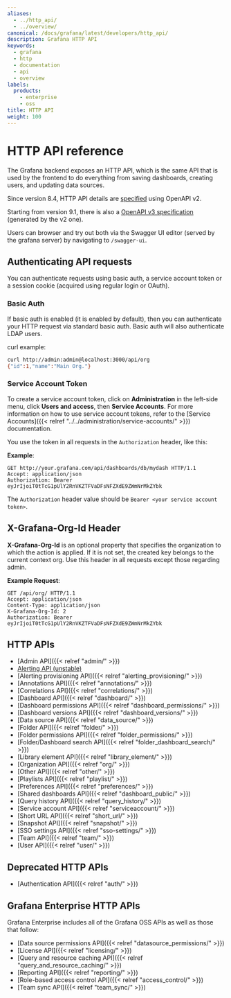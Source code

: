 ```yaml
---
aliases:
  - ../http_api/
  - ../overview/
canonical: /docs/grafana/latest/developers/http_api/
description: Grafana HTTP API
keywords:
  - grafana
  - http
  - documentation
  - api
  - overview
labels:
  products:
    - enterprise
    - oss
title: HTTP API
weight: 100
---
```


# HTTP API reference

The Grafana backend exposes an HTTP API, which is the same API that is used by the frontend to do everything from saving
dashboards, creating users, and updating data sources.

Since version 8.4, HTTP API details are [specified](https://editor.swagger.io/?url=https://raw.githubusercontent.com/grafana/grafana/main/public/api-merged.json) using OpenAPI v2.

Starting from version 9.1, there is also a [OpenAPI v3 specification](https://editor.swagger.io/?url=https://raw.githubusercontent.com/grafana/grafana/main/public/openapi3.json) (generated by the v2 one).

Users can browser and try out both via the Swagger UI editor (served by the grafana server) by navigating to `/swagger-ui`.

## Authenticating API requests

You can authenticate requests using basic auth, a service account token or a session cookie (acquired using regular login or OAuth).

### Basic Auth

If basic auth is enabled (it is enabled by default), then you can authenticate your HTTP request via
standard basic auth. Basic auth will also authenticate LDAP users.

curl example:

```bash
curl http://admin:admin@localhost:3000/api/org
{"id":1,"name":"Main Org."}
```

### Service Account Token

To create a service account token, click on **Administration** in the left-side menu, click **Users and access**, then **Service Accounts**.
For more information on how to use service account tokens, refer to the [Service Accounts]({{< relref "../../administration/service-accounts/" >}}) documentation.

You use the token in all requests in the `Authorization` header, like this:

**Example**:

```http
GET http://your.grafana.com/api/dashboards/db/mydash HTTP/1.1
Accept: application/json
Authorization: Bearer eyJrIjoiT0tTcG1pUlY2RnVKZTFVaDFsNFZXdE9ZWmNrMkZYbk
```

The `Authorization` header value should be `Bearer <your service account token>`.

## X-Grafana-Org-Id Header

**X-Grafana-Org-Id** is an optional property that specifies the organization to which the action is applied. If it is not set, the created key belongs to the current context org. Use this header in all requests except those regarding admin.

**Example Request**:

```http
GET /api/org/ HTTP/1.1
Accept: application/json
Content-Type: application/json
X-Grafana-Org-Id: 2
Authorization: Bearer eyJrIjoiT0tTcG1pUlY2RnVKZTFVaDFsNFZXdE9ZWmNrMkZYbk
```

## HTTP APIs

- [Admin API]({{< relref "admin/" >}})
- [Alerting API (unstable)](https://editor.swagger.io/?url=https://raw.githubusercontent.com/grafana/grafana/main/pkg/services/ngalert/api/tooling/post.json)
- [Alerting provisioning API]({{< relref "alerting_provisioning/" >}})
- [Annotations API]({{< relref "annotations/" >}})
- [Correlations API]({{< relref "correlations/" >}})
- [Dashboard API]({{< relref "dashboard/" >}})
- [Dashboard permissions API]({{< relref "dashboard_permissions/" >}})
- [Dashboard versions API]({{< relref "dashboard_versions/" >}})
- [Data source API]({{< relref "data_source/" >}})
- [Folder API]({{< relref "folder/" >}})
- [Folder permissions API]({{< relref "folder_permissions/" >}})
- [Folder/Dashboard search API]({{< relref "folder_dashboard_search/" >}})
- [Library element API]({{< relref "library_element/" >}})
- [Organization API]({{< relref "org/" >}})
- [Other API]({{< relref "other/" >}})
- [Playlists API]({{< relref "playlist/" >}})
- [Preferences API]({{< relref "preferences/" >}})
- [Shared dashboards API]({{< relref "dashboard_public/" >}})
- [Query history API]({{< relref "query_history/" >}})
- [Service account API]({{< relref "serviceaccount/" >}})
- [Short URL API]({{< relref "short_url/" >}})
- [Snapshot API]({{< relref "snapshot/" >}})
- [SSO settings API]({{< relref "sso-settings/" >}})
- [Team API]({{< relref "team/" >}})
- [User API]({{< relref "user/" >}})

## Deprecated HTTP APIs

- [Authentication API]({{< relref "auth/" >}})

## Grafana Enterprise HTTP APIs

Grafana Enterprise includes all of the Grafana OSS APIs as well as those that follow:

- [Data source permissions API]({{< relref "datasource_permissions/" >}})
- [License API]({{< relref "licensing/" >}})
- [Query and resource caching API]({{< relref "query_and_resource_caching/" >}})
- [Reporting API]({{< relref "reporting/" >}})
- [Role-based access control API]({{< relref "access_control/" >}})
- [Team sync API]({{< relref "team_sync/" >}})
